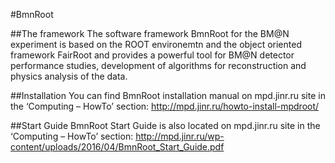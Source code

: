 #BmnRoot

##The framework
The software framework BmnRoot for the BM@N experiment is based on the ROOT environemtn and the object oriented framework FairRoot and provides a powerful tool for BM@N detector performance studies, development of algorithms for reconstruction and physics analysis of the data.

##Installation
You can find BmnRoot installation manual on mpd.jinr.ru site in the ‘Computing – HowTo’ section:
http://mpd.jinr.ru/howto-install-mpdroot/

##Start Guide
BmnRoot Start Guide is also located on mpd.jinr.ru site in the ‘Computing – HowTo’ section:
http://mpd.jinr.ru/wp-content/uploads/2016/04/BmnRoot_Start_Guide.pdf
